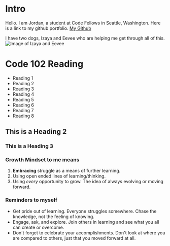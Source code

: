 # Intro
Hello. I am Jordan, a student at Code Fellows in Seattle, Washington. Here is a link to my github portfolio. [My Github](https://github.com/Jofleming)

I have two dogs, Izaya and Eevee who are helping me get through all of this.
![Image of Izaya and Eevee](https://user-images.githubusercontent.com/89767349/131391508-e0a3d5f6-f55c-4f55-b102-46600bb16b98.png)

# Code 102 Reading

- Reading 1
- Reading 2
- Reading 3
- Reading 4
- Reading 5
- Reading 6
- Reading 7
- Reading 8

## This is a Heading 2
### This is a Heading 3


### Growth Mindset to me means
1. **Embracing** struggle as a means of further learning.
2. Using open ended lines of learning/thinking.
3. Using *every* opportunity to grow. The idea of always evolving or moving forward.

### Reminders to myself
- Get pride out of learning. Everyone struggles somewhere. Chase the knowledge, not the feeling of knowing.
- Engage, ask, and explore. Join others in learning and see what you all can create or overcome.
- Don't forget to celebrate your accomplishments. Don't look at where you are compared to others, just that you moved forward at all.
